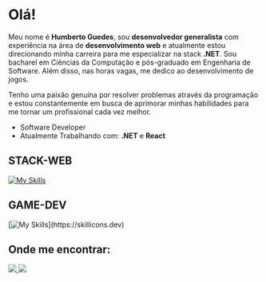 # Olá!

Meu nome é **Humberto Guedes**, sou **desenvolvedor generalista** com experiência na área de **desenvolvimento web** e atualmente estou direcionando minha carreira para me especializar na stack **.NET**.
Sou bacharel em Ciências da Computação e pós-graduado em Engenharia de Software. Além disso, nas horas vagas, me dedico ao desenvolvimento de jogos.

Tenho uma paixão genuína por resolver problemas através da programação e estou constantemente em busca de aprimorar minhas habilidades para me tornar um profissional cada vez melhor.

- Software Developer
- Atualmente Trabalhando com: **.NET** e **React**

## STACK-WEB

[![My Skills](https://skillicons.dev/icons?i=html,css,js,cs,docker,net)](https://skillicons.dev)

## GAME-DEV

[![My Skills](https://skillicons.dev/icons?i=blender,unity,unreal,)](https://skillicons.dev)

## Onde me encontrar:

<div>
  <a href=https://www.linkedin.com/in/fhumberto/>
    <img src="https://img.shields.io/badge/LinkedIn-0077B5?style=for-the-badge&logo=linkedin&logoColor=white"/>
  <a>
  <a href="mailto:fhumberto.trab@hotmail.com"/>
    <img src="https://img.shields.io/badge/Gmail-D14836?style=for-the-badge&logo=gmail&logoColor=white"/>
</div>
